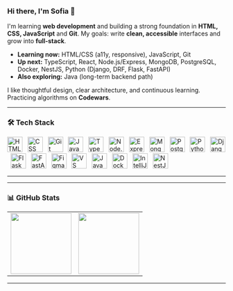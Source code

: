 ### Hi there, I'm Sofia 👋

I'm learning **web development** and building a strong foundation in **HTML, CSS, JavaScript** and **Git**.
My goals: write **clean, accessible** interfaces and grow into **full-stack**.

- **Learning now:** HTML/CSS (a11y, responsive), JavaScript, Git
- **Up next:** TypeScript, React, Node.js/Express, MongoDB, PostgreSQL, Docker, NestJS, Python (Django, DRF, Flask, FastAPI)
- **Also exploring:** Java (long-term backend path)

I like thoughtful design, clear architecture, and continuous learning.  
Practicing algorithms on **Codewars**.


---

### 🛠️ Tech Stack

<p align="left"> 
  <img src="https://cdn.jsdelivr.net/gh/devicons/devicon/icons/html5/html5-original.svg" alt="HTML" title="HTML" width="35" height="35"/> &nbsp; 
  <img src="https://cdn.jsdelivr.net/gh/devicons/devicon/icons/css3/css3-original.svg" alt="CSS" title="CSS" width="35" height="35"/> &nbsp; 
  <img src="https://cdn.jsdelivr.net/gh/devicons/devicon/icons/git/git-original.svg" alt="Git" title="Git" width="35" height="35"/> &nbsp; 
  <img src="https://cdn.jsdelivr.net/gh/devicons/devicon/icons/javascript/javascript-original.svg" alt="JavaScript" title="JavaScript" width="35" height="35"/> &nbsp; 
  <img src="https://cdn.jsdelivr.net/gh/devicons/devicon/icons/typescript/typescript-original.svg" alt="TypeScript" title="TypeScript" width="35" height="35"/> &nbsp; 
  <img src="https://cdn.jsdelivr.net/gh/devicons/devicon/icons/nodejs/nodejs-original.svg" alt="Node.js" title="Node.js" width="35" height="35"/> &nbsp; 
  <picture> <source media="(prefers-color-scheme: dark)" srcset="https://cdn.simpleicons.org/express/FFFFFF"/> <source media="(prefers-color-scheme: light)" srcset="https://cdn.simpleicons.org/express/000000"/> 
  <img src="https://cdn.simpleicons.org/express/000000" alt="Express" title="Express" width="35" height="35"/> </picture> &nbsp; 
  <img src="https://cdn.jsdelivr.net/gh/devicons/devicon/icons/mongodb/mongodb-original.svg" alt="MongoDB" title="MongoDB" width="35" height="35"/> &nbsp; 
  <img src="https://cdn.jsdelivr.net/gh/devicons/devicon/icons/postgresql/postgresql-original.svg" alt="PostgreSQL" title="PostgreSQL" width="35" height="35"/> &nbsp; <!-- Python --> 
  <img src="https://cdn.jsdelivr.net/gh/devicons/devicon/icons/python/python-original.svg" alt="Python" title="Python" width="35" height="35"/> &nbsp; 
  <img src="https://cdn.simpleicons.org/django/FFFFFF" alt="Django" title="Django" width="35" height="35"/> &nbsp; 
  <img src="https://cdn.simpleicons.org/flask/FFFFFF" alt="Flask" title="Flask" width="35" height="35"/>  &nbsp; 
  <img src="https://cdn.simpleicons.org/fastapi/009688" alt="FastAPI" title="FastAPI" width="35" height="35"/>
 &nbsp; <!-- Tools --> 
  <img src="https://cdn.jsdelivr.net/gh/devicons/devicon/icons/figma/figma-original.svg" alt="Figma" title="Figma" width="35" height="35"/> &nbsp; 
  <img src="https://cdn.jsdelivr.net/gh/devicons/devicon/icons/vscode/vscode-original.svg" alt="VS Code" title="VS Code" width="35" height="35"/> &nbsp; 
  <img src="https://cdn.jsdelivr.net/gh/devicons/devicon/icons/java/java-original.svg" alt="Java" title="Java" width="35" height="35"/> &nbsp; 
  <img src="https://cdn.jsdelivr.net/gh/devicons/devicon/icons/docker/docker-original.svg" alt="Docker" title="Docker" width="35" height="35"/> &nbsp; 
  <img src="https://cdn.jsdelivr.net/gh/devicons/devicon/icons/intellij/intellij-original.svg" alt="IntelliJ IDEA" title="IntelliJ IDEA" width="35" height="35"/> &nbsp; 
  <img src="https://cdn.jsdelivr.net/gh/devicons/devicon/icons/nestjs/nestjs-original.svg" alt="NestJS" title="NestJS" width="35" height="35"/> </p>

---
---

### 📊 GitHub Stats

<table><tr valign="top">
<td>
  <img src="https://github-readme-stats.vercel.app/api?username=SofiaKubo&show_icons=true&theme=tokyonight" height="140"/>
</td>
<td>
  <img src="https://github-readme-stats.vercel.app/api/top-langs/?username=SofiaKubo&layout=compact&theme=tokyonight" height="140"/>
</td>
</tr></table>

---
